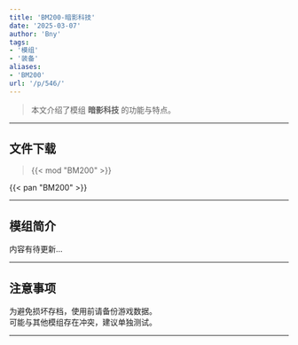 ```yaml
---
title: 'BM200-暗影科技'
date: '2025-03-07'
author: 'Bny'
tags:
- '模组'
- '装备'
aliases:
- 'BM200'
url: '/p/546/'
---
```


> 本文介绍了模组 **暗影科技** 的功能与特点。

---

## 文件下载  

> {{< mod "BM200" >}}  

{{< pan "BM200" >}}  

---

## 模组简介

>  
内容有待更新...  

---

## 注意事项

>  
为避免损坏存档，使用前请备份游戏数据。  
可能与其他模组存在冲突，建议单独测试。  

---

